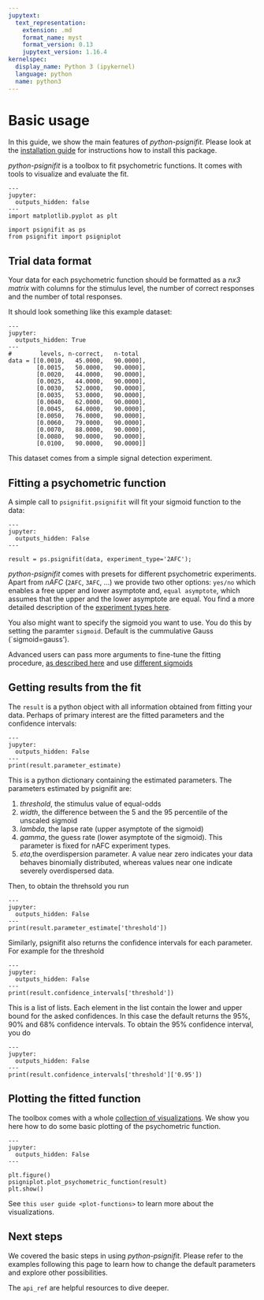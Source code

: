 ```yaml
---
jupytext:
  text_representation:
    extension: .md
    format_name: myst
    format_version: 0.13
    jupytext_version: 1.16.4
kernelspec:
  display_name: Python 3 (ipykernel)
  language: python
  name: python3
---
```


# Basic usage

In this guide, we show the main features of *python-psignifit*. Please
look at the [installation guide](./install_guide) for instructions 
how to install this package.

*python-psignifit* is a toolbox to fit psychometric functions. It comes
with tools to visualize and evaluate the fit.


```{code-cell} ipython3
---
jupyter:
  outputs_hidden: false
---
import matplotlib.pyplot as plt

import psignifit as ps
from psignifit import psigniplot
```


## Trial data format

Your data for each psychometric function should be formatted as a *nx3
matrix* with columns for the stimulus level, the number of correct
responses and the number of total responses.

It should look something like this example dataset:

```{code-cell} ipython3
---
jupyter:
  outputs_hidden: True
---
#        levels, n-correct,   n-total
data = [[0.0010,   45.0000,   90.0000],
        [0.0015,   50.0000,   90.0000],
        [0.0020,   44.0000,   90.0000],
        [0.0025,   44.0000,   90.0000],
        [0.0030,   52.0000,   90.0000],
        [0.0035,   53.0000,   90.0000],
        [0.0040,   62.0000,   90.0000],
        [0.0045,   64.0000,   90.0000],
        [0.0050,   76.0000,   90.0000],
        [0.0060,   79.0000,   90.0000],
        [0.0070,   88.0000,   90.0000],
        [0.0080,   90.0000,   90.0000],
        [0.0100,   90.0000,   90.0000]]
```

This dataset comes from a simple signal detection experiment.

## Fitting a psychometric function

A simple call to `psignifit.psignifit` 
will fit your sigmoid function to the data:


```{code-cell} ipython3
---
jupyter:
  outputs_hidden: False
---

result = ps.psignifit(data, experiment_type='2AFC');
```

*python-psignifit* comes with presets for different psychometric
experiments. 
Apart from *nAFC* (`2AFC`, `3AFC`, ...) 
we provide two other options:  `yes/no` which enables a 
free upper and lower asymptote and,
`equal asymptote`, 
which assumes that the upper and the lower asymptote are equal. 
You find a more detailed description of the 
[experiment types here](experiment-types).

You also might want to specify the sigmoid you want to use. 
You do this by setting the paramter `sigmoid`. Default is 
the cummulative Gauss (`sigmoid=gauss').

Advanced users can pass more arguments to fine-tune the fitting procedure,
[as described here](options-dictionary) and use [different sigmoids](examples/plot_all_sigmoids)


## Getting results from the fit

The `result` is a python object with all information obtained from
fitting your data. Perhaps of primary interest are the fitted parameters
and the confidence intervals:

```{code-cell} ipython3
---
jupyter:
  outputs_hidden: False
---
print(result.parameter_estimate)
```

This is a python dictionary containing the estimated parameters.
The parameters estimated by psignifit are:

1.  *threshold*, the stimulus value of equal-odds
2.  *width*, the difference between the 5 and the 95 percentile of the
    unscaled sigmoid
3.  *lambda*, the lapse rate (upper asymptote of the sigmoid)
4.  *gamma*, the guess rate (lower asymptote of the sigmoid). This
    parameter is fixed for nAFC experiment types.
5.  *eta*,the overdispersion parameter. A value near zero indicates your
    data behaves binomially distributed, whereas values near one
    indicate severely overdispersed data.


Then, to obtain the threhsold you run

```{code-cell} ipython3
---
jupyter:
  outputs_hidden: False
---
print(result.parameter_estimate['threshold'])
```



Similarly, psignifit also returns the confidence intervals for 
each parameter. For example for the threshold 

```{code-cell} ipython3
---
jupyter:
  outputs_hidden: False
---
print(result.confidence_intervals['threshold'])
```

This is a list of lists. Each element in the list contain the lower and
upper bound for the asked confidences. In this case the default returns
the 95%, 90% and 68% confidence intervals.
To obtain the 95% confidence interval, you do

```{code-cell} ipython3
---
jupyter:
  outputs_hidden: False
---
print(result.confidence_intervals['threshold']['0.95'])
```


## Plotting the fitted function

The toolbox comes with a whole [collection of visualizations](examples/demo_005). 
We show you here how to do some basic plotting of the psychometric function. 


```{code-cell} ipython3
---
jupyter:
  outputs_hidden: False
---

plt.figure()
psigniplot.plot_psychometric_function(result)
plt.show()
```

See `this user guide <plot-functions>` to 
learn more about the visualizations.


## Next steps

We covered the basic steps in using *python-psignifit*. Please refer to
the examples following this page to learn how to change the default
parameters and explore other possibilities.

The `api_ref` are helpful resources to
dive deeper.

